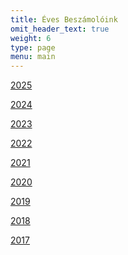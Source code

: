 ```yaml
---
title: Éves Beszámolóink
omit_header_text: true
weight: 6
type: page
menu: main
---
```


[2025]()

[2024]()

[2023]()

[2022]()

[2021](/files/2021.pdf)

[2020](/files/2020.pdf)

[2019](/files/2019.pdf)

[2018](/files/2018.pdf)

[2017](/files/2017.pdf)
